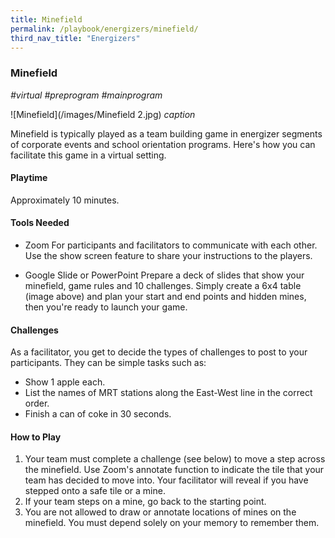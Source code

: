 ```yaml
---
title: Minefield
permalink: /playbook/energizers/minefield/
third_nav_title: "Energizers"
---
```

### Minefield
*#virtual #preprogram #mainprogram*

![Minefield](/images/Minefield 2.jpg)
*caption*

Minefield is typically played as a team building game in energizer segments of corporate events and school orientation programs. Here's how you can facilitate this game in a virtual setting. 

#### Playtime
Approximately 10 minutes. 

#### Tools Needed
* Zoom
  For participants and facilitators to communicate with each other. Use the show screen feature to share your instructions to the players. 

* Google Slide or PowerPoint
  Prepare a deck of slides that show your minefield, game rules and 10 challenges. Simply create a 6x4 table (image above) and plan your start and end points and hidden mines, then you're ready to launch your game. 
  
#### Challenges 
As a facilitator, you get to decide the types of challenges to post to your participants. They can be simple tasks such as: 
* Show 1 apple each. 
* List the names of MRT stations along the East-West line in the correct order. 
* Finish a can of coke in 30 seconds.

#### How to Play
1. Your team must complete a challenge (see below) to move a step across the minefield. Use Zoom's annotate function to indicate the tile that your team has decided to move into. Your facilitator will reveal if you have stepped onto a safe tile or a mine.  
2. If your team steps on a mine, go back to the starting point.  
3. You are not allowed to draw or annotate locations of mines on the minefield. You must depend solely on your memory to remember them.
